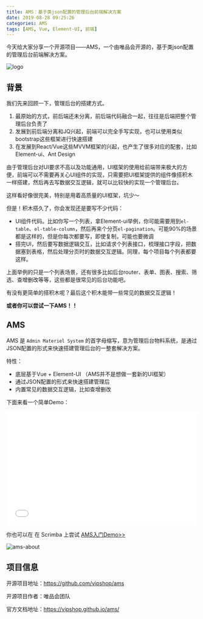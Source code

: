 ```yaml
---
title: AMS：基于类json配置的管理后台前端解决方案
date: 2019-08-28 09:25:26
categories: AMS
tags: [AMS, Vue, Element-UI, 前端]
---
```


今天给大家分享一个开源项目——AMS，一个由唯品会开源的，基于类json配置的管理后台前端解决方案。

![logo](https://h5rsc.vipstatic.com/ams/ams-logo.png)

<!-- more -->

## 背景

我们先来回顾一下，管理后台的搭建方式。

1. 最原始的方式，前后端还未分离，前后端代码融合一起，往往是后端把整个管理后台负责了
2. 发展到前后端分离和JQ兴起，前端可以完全手写实现，也可以使用类似bootstrap这些框架进行快速搭建
3. 在发展到React/Vue这些MVVM框架的兴起，也产生了很多对应的配套，比如Element-ui、Ant Design

由于管理后台对UI要求不高以及功能通用，UI框架的使用给前端带来极大的方便，前端可以不需要再关心UI组件的实现，只需要把UI框架提供的组件像搭积木一样搭建，然后再去写数据交互逻辑，就可以比较快的实现一个管理后台。

这样看好像很完美，特别是用着高质量的UI框架，坑少～

但是！积木搭久了，你会发现还是要写不少代码：
+ UI组件代码。比如你写一个列表，拿Element-ui举例，你可能需要用到`el-table`、`el-table-column`，然后再来个分页`el-pagination`。可能90%的场景都是这样的，但是你每次都要写，即使复制，可能也要微调
+ 搭完UI，然后要写数据逻辑交互，比如请求个列表接口，梳理接口字段，把数据塞到表格，然后处理分页时的数据交互逻辑。同理，每个项目每个列表都要这样。

上面举例的只是一个列表场景，还有很多比如后台router、表单、图表、搜索、筛选、查增删改等等，这些都是很常见的后台功能吧。

有没有更简单的搭积木呢？最后这个积木能带一些常见的数据交互逻辑！

**或者你可以尝试一下AMS！！**

## AMS

AMS 是 `Admin Materiel System` 的首字母缩写，意为管理后台物料系统，是通过JSON配置的形式来快速搭建管理后台的一整套解决方案。

特性：
+ 底层基于Vue + Element-UI （AMS并不是想做一套新的UI框架）
+ 通过JSON配置的形式来快速搭建管理后
+ 内置常见的数据交互逻辑，比如查增删改

下面来看一个简单Demo：

<iframe width="100%" height="300" src="//jsrun.pro/sehKp/embedded/all/light/" allowfullscreen="allowfullscreen" frameborder="0"></iframe>


你也可以在 在 Scrimba 上尝试 [AMS入门Demo>>](https://scrimba.com/c/cmkya6Tp)


![ams-about](/images/ams.png)

## 项目信息

开源项目地址：https://github.com/vipshop/ams

开源项目作者：唯品会团队

官方文档地址：https://vipshop.github.io/ams/
